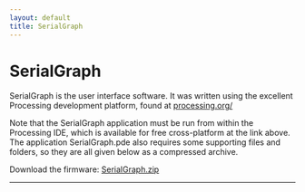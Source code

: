 ```yaml
---
layout: default
title: SerialGraph
---
```


SerialGraph
===========

SerialGraph is the user interface software. It was written using the excellent Processing development platform, found at [processing.org/](https://processing.org/)

Note that the SerialGraph application must be run from within the Processing IDE, which is available for free cross-platform at the link above. The application SerialGraph.pde also requires some supporting files and folders, so they are all given below as a compressed archive.

Download the firmware: [SerialGraph.zip](https://github.com/RowleyLab/Particle-Sizer/blob/master/SerialGraph/SerialGraph.zip)

---
